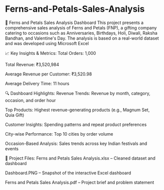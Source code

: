 # Ferns-and-Petals-Sales-Analysis
🌸 Ferns and Petals Sales Analysis Dashboard This project presents a comprehensive sales analysis of Ferns and Petals (FNP), a gifting company catering to occasions such as Anniversaries, Birthdays, Holi, Diwali, Raksha Bandhan, and Valentine's Day. The analysis is based on a real-world dataset and was developed using Microsoft Excel

📈 Key Insights & Metrics:
Total Orders: 1,000

Total Revenue: ₹3,520,984

Average Revenue per Customer: ₹3,520.98

Average Delivery Time: 11 hours

🔍 Dashboard Highlights:
Revenue Trends: Revenue by month, category, occasion, and order hour

Top Products: Highest revenue-generating products (e.g., Magnum Set, Quia Gift)

Customer Insights: Spending patterns and repeat product preferences

City-wise Performance: Top 10 cities by order volume

Occasion-Based Analysis: Sales trends across key Indian festivals and events

📂 Project Files:
Ferns and Petals Sales Analysis.xlsx – Cleaned dataset and dashboard

Dashboard.PNG – Snapshot of the interactive Excel dashboard

Ferns and Petals Sales Analysis.pdf – Project brief and problem statement

